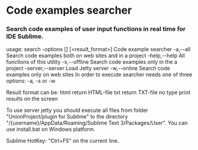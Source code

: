 # Code examples searcher
### Search code examples of user input functions in real time for IDE Sublime.

usage: search -options <function> [<path>] [<result_format>]
Code example searcher
 -a,--all           Search code examples both on web sites and in a project
 -help,--help       All functions of this utility
 -s,--offline       Search code examples only in the a project
 -server,--server   Load Jetty server
 -w,--online        Search code examples only on web sites
In order to execute searcher needs one of three options: -a, -s or -w

Result format can be:
    html        return HTML-file
    txt         return TXT-file
    no type     print results on the screen

To use server jetty you should execute all files from folder "UnionProject/plugin for Sublime"
to the directory "/{username}/AppData/Roaming/Sublime Text 3/Packages/User".
You can use install.bat on Windows platform.

Sublime HotKey: "Ctrl+F5" on the current line.
